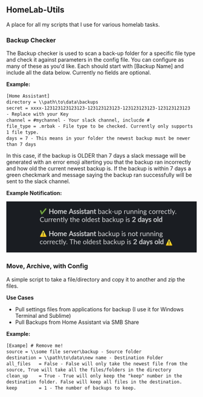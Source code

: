 ## HomeLab-Utils
A place for all my scripts that I use for various homelab tasks.

### Backup Checker
The Backup checker is used to scan a back-up folder for a specific file type and check it against parameters in the config file. You can configure as many of these as you'd like. Each should start with [Backup Name] and include all the data below. Currently no fields are optional.

**Example:**
```
[Home Assistant]
directory = \\path\to\data\backups
secret = xxxx-123123123123123-123123123123-123123123123-123123123123  - Replace with your Key
channel = #mychannel - Your slack channel, inclucde #
file_type = .mrbak - File type to be checked. Currently only supports 1 file type.
days = 7 - This means in your folder the newest backup must be newer than 7 days
```

In this case, if the backup is OLDER than 7 days a slack message will be generated with an error emoji alterting you that the backup ran incorrectly and how old the current newest backup is. If the backup is within 7 days a green checkmark and message saying the backup ran successfully will be sent to the slack channel. 

**Example Notification:**

![Slack Notification](https://raw.githubusercontent.com/hay-kot/HomeLab-Utils/master/Backup%20Checker/Slack%20Notification%20Example.jpg)

### Move, Archive, with Config
A simple script to take a file/directory and copy it to another and zip the files.

**Use Cases**
- Pull settings files from applications for backup (I use it for Windows Terminal and Sublime)
- Pull Backups from Home Assistant via SMB Share

**Example:**
```
[Exampe] # Remove me!
source = \\some file server\backup - Source folder 
destination = \\path\to\data\new name - Destination Folder
all_files   = False - False will only take the newest file from the source, True will take all the files/folders in the directory
clean_up    = True - True will only keep the "keep" number in the destination folder. False will keep all files in the destination.
keep        = 1 - The number of backups to keep. 
```


